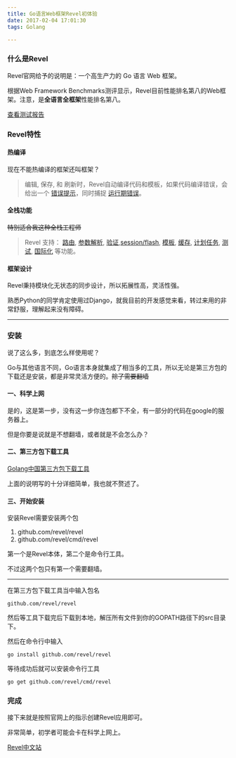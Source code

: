 ```yaml
---
title: Go语言Web框架Revel初体验
date: 2017-02-04 17:01:30
tags: Golang

---
```


### 什么是Revel

Revel官网给予的说明是：一个高生产力的 Go 语言 Web 框架。

根据Web Framework Benchmarks测评显示，Revel目前性能排名第八的Web框架。注意，是**全语言全框架**性能排名第八。

[查看测试报告](http://www.techempower.com/benchmarks/#section=data-r8)

### Revel特性

#### 热编译

现在不能热编译的框架还叫框架？

> 编辑, 保存, 和 刷新时，Revel自动编译代码和模板，如果代码编译错误，会给出一个 [错误提示](http://www.gorevel.cn/docs/img/CompilationError.png)，同时捕捉 [运行期错误](http://www.gorevel.cn/docs/img/Panic.png)。

#### 全栈功能

~~特别适合我这种全栈工程师~~

> Revel 支持： [路由](http://www.gorevel.cn/docs/manual/routing.html), [参数解析](http://www.gorevel.cn/docs/manual/binding.html), [验证](http://www.gorevel.cn/docs/manual/validation.html),[session/flash](http://www.gorevel.cn/docs/manual/sessionflash.html), [模板](http://www.gorevel.cn/docs/manual/templates.html), [缓存](http://www.gorevel.cn/docs/manual/cache.html), [计划任务](http://www.gorevel.cn/docs/manual/jobs.html), [测试](http://www.gorevel.cn/docs/manual/testing.html), [国际化](http://www.gorevel.cn/docs/manual/i18n-messages.html) 等功能。

#### 框架设计

Revel秉持模块化无状态的同步设计，所以拓展性高，灵活性强。

熟悉Python的同学肯定使用过Django，就我目前的开发感觉来看，转过来用的非常舒服，理解起来没有障碍。



---

### 安装

说了这么多，到底怎么样使用呢？

Go与其他语言不同，Go语言本身就集成了相当多的工具，所以无论是第三方包的下载还是安装，都是非常灵活方便的。~~除了需要翻墙~~

#### 一、科学上网

是的，这是第一步，没有这一步你连包都下不全，有一部分的代码在google的服务器上。

但是你要是说就是不想翻墙，或者就是不会怎么办？

#### 二、第三方包下载工具

[Golang中国第三方包下载工具](http://www.golangtc.com/download/package)

上面的说明写的十分详细简单，我也就不赘述了。

#### 三、开始安装

安装Revel需要安装两个包

1. github.com/revel/revel
2. github.com/revel/cmd/revel

第一个是Revel本体，第二个是命令行工具。

不过这两个包只有第一个需要翻墙。



---

在第三方包下载工具当中输入包名

```shell
github.com/revel/revel
```

然后等工具下载完后下载到本地，解压所有文件到你的GOPATH路径下的src目录下。

然后在命令行中输入

```shell
go install github.com/revel/revel
```

等待成功后就可以安装命令行工具

```shell
go get github.com/revel/cmd/revel
```



### 完成

接下来就是按照官网上的指示创建Revel应用即可。

非常简单，初学者可能会卡在科学上网上。

[Revel中文站](http://www.gorevel.cn/)

